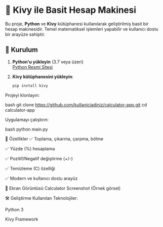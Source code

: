 # 🧮 Kivy ile Basit Hesap Makinesi

Bu proje, **Python** ve **Kivy** kütüphanesi kullanılarak geliştirilmiş basit bir hesap makinesidir. Temel matematiksel işlemleri yapabilir ve kullanıcı dostu bir arayüze sahiptir.

## 🚀 Kurulum

1. **Python'u yükleyin** (3.7 veya üzeri)  
   [Python Resmi Sitesi](https://www.python.org/downloads/)

2. **Kivy kütüphanesini yükleyin**:
   ```bash
   pip install kivy

Projeyi klonlayın:

bash
git clone https://github.com/kullaniciadiniz/calculator-app.git
cd calculator-app

Uygulamayı çalıştırın:

bash
python main.py

🎨 Özellikler
✅ Toplama, çıkarma, çarpma, bölme

✅ Yüzde (%) hesaplama

✅ Pozitif/Negatif değiştirme (+/-)

✅ Temizleme (C) özelliği

✅ Modern ve kullanıcı dostu arayüz

📸 Ekran Görüntüsü
Calculator Screenshot (Örnek görsel)

🛠 Geliştirme
Kullanılan Teknolojiler:

Python 3

Kivy Framework
